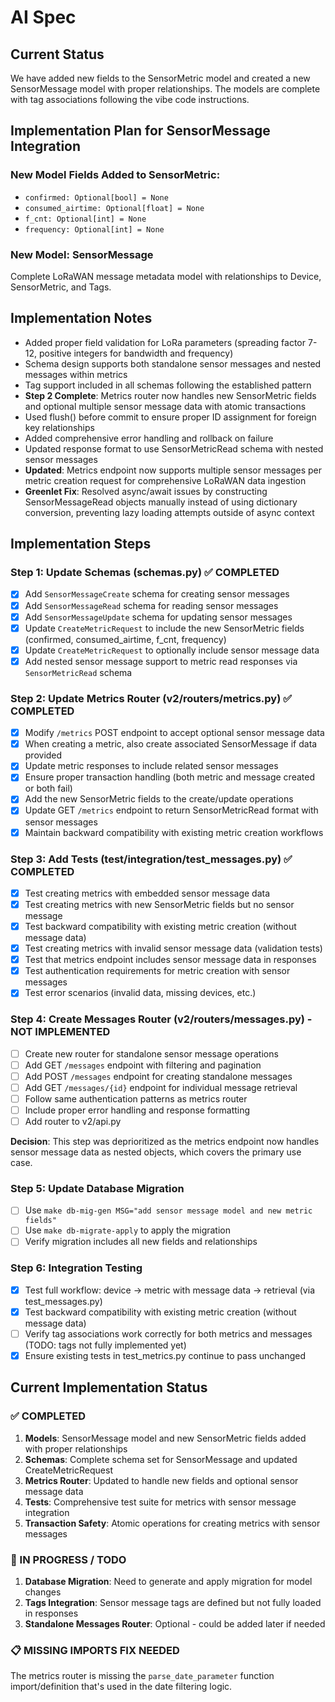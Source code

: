 # AI Spec

## Current Status

We have added new fields to the SensorMetric model and created a new SensorMessage model with proper relationships. The models are complete with tag associations following the vibe code instructions.

## Implementation Plan for SensorMessage Integration

### New Model Fields Added to SensorMetric:

- `confirmed: Optional[bool] = None`
- `consumed_airtime: Optional[float] = None`
- `f_cnt: Optional[int] = None`
- `frequency: Optional[int] = None`

### New Model: SensorMessage

Complete LoRaWAN message metadata model with relationships to Device, SensorMetric, and Tags.

## Implementation Notes

- Added proper field validation for LoRa parameters (spreading factor 7-12, positive integers for bandwidth and frequency)
- Schema design supports both standalone sensor messages and nested messages within metrics
- Tag support included in all schemas following the established pattern
- **Step 2 Complete**: Metrics router now handles new SensorMetric fields and optional multiple sensor message data with atomic transactions
- Used flush() before commit to ensure proper ID assignment for foreign key relationships
- Added comprehensive error handling and rollback on failure
- Updated response format to use SensorMetricRead schema with nested sensor messages
- **Updated**: Metrics endpoint now supports multiple sensor messages per metric creation request for comprehensive LoRaWAN data ingestion
- **Greenlet Fix**: Resolved async/await issues by constructing SensorMessageRead objects manually instead of using dictionary conversion, preventing lazy loading attempts outside of async context

## Implementation Steps

### Step 1: Update Schemas (schemas.py) ✅ COMPLETED

- [x] Add `SensorMessageCreate` schema for creating sensor messages
- [x] Add `SensorMessageRead` schema for reading sensor messages
- [x] Add `SensorMessageUpdate` schema for updating sensor messages
- [x] Update `CreateMetricRequest` to include the new SensorMetric fields (confirmed, consumed_airtime, f_cnt, frequency)
- [x] Update `CreateMetricRequest` to optionally include sensor message data
- [x] Add nested sensor message support to metric read responses via `SensorMetricRead` schema

### Step 2: Update Metrics Router (v2/routers/metrics.py) ✅ COMPLETED

- [x] Modify `/metrics` POST endpoint to accept optional sensor message data
- [x] When creating a metric, also create associated SensorMessage if data provided
- [x] Update metric responses to include related sensor messages
- [x] Ensure proper transaction handling (both metric and message created or both fail)
- [x] Add the new SensorMetric fields to the create/update operations
- [x] Update GET `/metrics` endpoint to return SensorMetricRead format with sensor messages
- [x] Maintain backward compatibility with existing metric creation workflows

### Step 3: Add Tests (test/integration/test_messages.py) ✅ COMPLETED

- [x] Test creating metrics with embedded sensor message data
- [x] Test creating metrics with new SensorMetric fields but no sensor message
- [x] Test backward compatibility with existing metric creation (without message data)
- [x] Test creating metrics with invalid sensor message data (validation tests)
- [x] Test that metrics endpoint includes sensor message data in responses
- [x] Test authentication requirements for metric creation with sensor messages
- [x] Test error scenarios (invalid data, missing devices, etc.)

### Step 4: Create Messages Router (v2/routers/messages.py) - NOT IMPLEMENTED

- [ ] Create new router for standalone sensor message operations
- [ ] Add GET `/messages` endpoint with filtering and pagination
- [ ] Add POST `/messages` endpoint for creating standalone messages
- [ ] Add GET `/messages/{id}` endpoint for individual message retrieval
- [ ] Follow same authentication patterns as metrics router
- [ ] Include proper error handling and response formatting
- [ ] Add router to v2/api.py

**Decision**: This step was deprioritized as the metrics endpoint now handles sensor message data as nested objects, which covers the primary use case.

### Step 5: Update Database Migration

- [ ] Use `make db-mig-gen MSG="add sensor message model and new metric fields"`
- [ ] Use `make db-migrate-apply` to apply the migration
- [ ] Verify migration includes all new fields and relationships

### Step 6: Integration Testing

- [x] Test full workflow: device -> metric with message data -> retrieval (via test_messages.py)
- [x] Test backward compatibility with existing metric creation (without message data)
- [ ] Verify tag associations work correctly for both metrics and messages (TODO: tags not fully implemented yet)
- [x] Ensure existing tests in test_metrics.py continue to pass unchanged

## Current Implementation Status

### ✅ COMPLETED

1. **Models**: SensorMessage model and new SensorMetric fields added with proper relationships
2. **Schemas**: Complete schema set for SensorMessage and updated CreateMetricRequest
3. **Metrics Router**: Updated to handle new fields and optional sensor message data
4. **Tests**: Comprehensive test suite for metrics with sensor message integration
5. **Transaction Safety**: Atomic operations for creating metrics with sensor messages

### 🔄 IN PROGRESS / TODO

1. **Database Migration**: Need to generate and apply migration for model changes
2. **Tags Integration**: Sensor message tags are defined but not fully loaded in responses
3. **Standalone Messages Router**: Optional - could be added later if needed

### 📋 MISSING IMPORTS FIX NEEDED

The metrics router is missing the `parse_date_parameter` function import/definition that's used in the date filtering logic.
